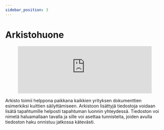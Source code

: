 ```yaml
---
sidebar_position: 3
---
```


# Arkistohuone

<figure class="video-container">
	<iframe width="100%" src="https://www.youtube.com/embed/soNaryXBwAw" title="YouTube video player" frameborder="0" allow="accelerometer; autoplay; clipboard-write; encrypted-media; gyroscope; picture-in-picture" allowfullscreen="true"></iframe>
</figure>

Arkisto toimii helppona paikkana kaikkien yrityksen dokumenttien esimerkiksi kuittien säilyttämiseen. Arkistoon lisättyjä tiedostoja voidaan lisätä tapahtumille helposti tapahtuman luonnin yhteydessä.
Tiedoston voi nimetä haluamallaan tavalla ja sille voi asettaa tunnisteita, joiden avulla tiedoston haku onnistuu jatkossa kätevästi.
